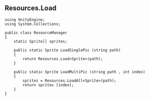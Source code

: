 ## Resources.Load
	using UnityEngine;
	using System.Collections;
	
	public class ResourceManager
	{
	    static Sprite[] sprites;
	
	    public static Sprite LoadSinglePic (string path)
	    {
	        return Resources.Load<Sprite>(path);
	    }
	
	    public static Sprite LoadMultiPic (string path , int index)
	    {
	        sprites = Resources.LoadAll<Sprite>(path);
	        return sprites [index];
	    }
	}
